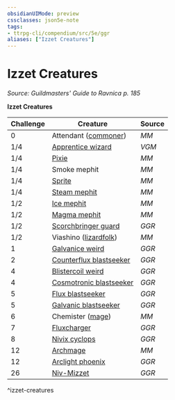 ```yaml
---
obsidianUIMode: preview
cssclasses: json5e-note
tags:
- ttrpg-cli/compendium/src/5e/ggr
aliases: ["Izzet Creatures"]
---
```

# Izzet Creatures
*Source: Guildmasters' Guide to Ravnica p. 185* 

**Izzet Creatures**

| Challenge | Creature | Source |
|-----------|----------|--------|
| 0 | Attendant ([commoner](commoner.md)) | *MM* |
| 1/4 | [Apprentice wizard](apprentice-wizard-mpmm.md) | *VGM* |
| 1/4 | [Pixie](pixie.md) | *MM* |
| 1/4 | Smoke mephit | *MM* |
| 1/4 | [Sprite](sprite-xphb.md) | *MM* |
| 1/4 | [Steam mephit](steam-mephit.md) | *MM* |
| 1/2 | [Ice mephit](ice-mephit.md) | *MM* |
| 1/2 | [Magma mephit](magma-mephit.md) | *MM* |
| 1/2 | [Scorchbringer guard](scorchbringer-guard-ggr.md) | *GGR* |
| 1/2 | Viashino ([lizardfolk](lizardfolk.md)) | *MM* |
| 1 | [Galvanice weird](galvanice-weird-ggr.md) | *GGR* |
| 2 | [Counterflux blastseeker](counterflux-blastseeker-ggr.md) | *GGR* |
| 4 | [Blistercoil weird](blistercoil-weird-ggr.md) | *GGR* |
| 4 | [Cosmotronic blastseeker](cosmotronic-blastseeker-ggr.md) | *GGR* |
| 5 | [Flux blastseeker](flux-blastseeker-ggr.md) | *GGR* |
| 5 | [Galvanic blastseeker](galvanic-blastseeker-ggr.md) | *GGR* |
| 6 | Chemister ([mage](mage-xmm.md)) | *MM* |
| 7 | [Fluxcharger](fluxcharger-ggr.md) | *GGR* |
| 8 | [Nivix cyclops](nivix-cyclops-ggr.md) | *GGR* |
| 12 | [Archmage](archmage.md) | *MM* |
| 12 | [Arclight phoenix](arclight-phoenix-ggr.md) | *GGR* |
| 26 | [Niv-Mizzet](niv-mizzet-ggr.md) | *GGR* |
^izzet-creatures